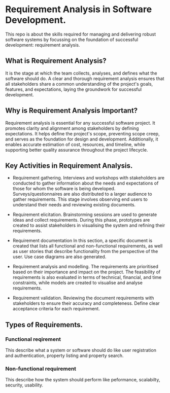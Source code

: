# Requirement Analysis in Software Development.

This repo is about the skills required for managing and delivering robust software systems by focussing on the foundation of successful development: requirement analysis.

## What is Requirement Analysis?

It is the stage at which the team collects, analyses, and defines what the software should do. A clear and thorough requirement analysis ensures that all stakeholders share a common understanding of the project's goals, features, and expectations, laying the groundwork for successful development.


## Why is Requirement Analysis Important?
Requirement analysis is essential for any successful software project. It promotes clarity and alignment among stakeholders by defining expectations. It helps define the project's scope, preventing scope creep, and serves as the foundation for design and development. Additionally, it enables accurate estimation of cost, resources, and timeline, while supporting better quality assurance throughout the project lifecycle.

## Key Activities in Requirement Analysis.

- Requirement gathering. 
Interviews and workshops with stakeholders are conducted to gather information about the needs and expectations of those for whom the software is being developed. Surveys/questionnaires are also distributed to a larger audience to gather requirements. This stage involves observing end users to understand their needs and reviewing existing documents. 


- Requirement elicitation.
 Brainstorming sessions are used to generate ideas and collect requirements. During this phase, prototypes are created to assist stakeholders in visualising the system and refining their requirements. 


- Requirement documentation 
In this section, a specific document is created that lists all functional and non-functional requirements, as well as user stories that describe functionality from the perspective of the user. Use case diagrams are also generated. 

- Requirement analysis and modelling.
The requirements are prioritised based on their importance and impact on the project. The feasibility of requirements is also evaluated in terms of technical, financial, and time constraints, while models are created to visualise and analyse requirements. 

- Requirement validation. 
Reviewing the document requirements with stakeholders to ensure their accuracy and completeness. Define clear acceptance criteria for each requirement.


## Types of Requirements.

### Functional reqirement
This describe what a system or software should do like user registration and authentication, property listing and property search.


### Non-functional requirement
This describe how the system should perform like peformance, scalabilty, security, usability.

